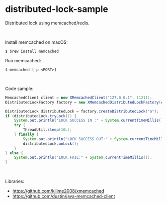 # distributed-lock-sample

Distributed lock using memcached/redis.

<br>

Install memcached on macOS:
```shell
$ brew install memcached
```

Run memcached:
```shell
$ memcached [-p <PORT>]
```

<br>

Code sample:

```java
MemcachedClient client = new XMemcachedClient("127.0.0.1", 11211);
DistributedLockFactory factory = new XMemcachedDistributedLockFactory(client);

DistributedLock distributedLock = factory.createDistributedLock("a");
if (distributedLock.tryLock()) {
    System.out.println("LOCK SUCCESS IN :" + System.currentTimeMillis());
    try {
        ThreadUtil.sleep(10L);
    } finally {
        System.out.println("LOCK SUCCESS OUT:" + System.currentTimeMillis());
        distributedLock.unLock();
    }
} else {
    System.out.println("LOCK FAIL:" + System.currentTimeMillis());
}
```


<br>

Libraries:
* https://github.com/killme2008/xmemcached
* https://github.com/dustin/java-memcached-client

